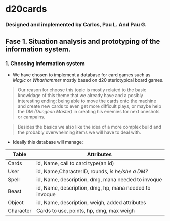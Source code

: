 # d20cards
### Designed and implemented by Carlos, Pau L. And Pau G.

## Fase 1. Situation analysis and prototyping of the information system.

### 1. Choosing information system

* We have chosen to implement a database for card games such as *Magic* or *Wharhammer* mostly based on d20 steriotypical board games.
  
> Our reason for choose this topic is mostly related to the basic knowldage of this theme that we already have and a posibly interesting ending; being able to move the cards onto the machine and create new cards to even get more difficult plays, or maybe help the DM *(Dungeon Master)* in creating  his enemies for next oneshots or campains.

>Besides the basics we also like the idea of a more complex build and the probably overwhelming items we will have to deal with. 


* Ideally this database will manage: 
  
|Table|Attributes |
|----|----|
|Cards|id, Name, call to card type(an id) |
|User|id, Name,CharacterID, rounds, *is he/she a DM?* |
|Spell|id, Name, description, dmg, mana needed to invoque |
|Beast|id, Name, description, dmg, hp, mana needed to invoque |
|Object|id, Name, description, weigh, added attributes |
|Character|Cards to use, points, hp, dmg, max weigh |
